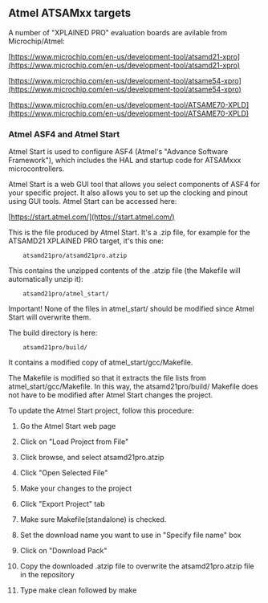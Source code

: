 ## Atmel ATSAMxx targets

A number of "XPLAINED PRO" evaluation boards are avilable from
Microchip/Atmel:

[https://www.microchip.com/en-us/development-tool/atsamd21-xpro](https://www.microchip.com/en-us/development-tool/atsamd21-xpro)

[https://www.microchip.com/en-us/development-tool/atsame54-xpro](https://www.microchip.com/en-us/development-tool/atsame54-xpro)

[https://www.microchip.com/en-us/development-tool/ATSAME70-XPLD](https://www.microchip.com/en-us/development-tool/ATSAME70-XPLD)

### Atmel ASF4 and Atmel Start

Atmel Start is used to configure ASF4 (Atmel's "Advance Software
Framework"), which includes the HAL and startup code for ATSAMxxx
microcontrollers.

Atmel Start is a web GUI tool that allows you select components of ASF4 for
your specific project.  It also allows you to set up the clocking and pinout
using GUI tools.  Atmel Start can be accessed here:

[https://start.atmel.com/](https://start.atmel.com/)

This is the file produced by Atmel Start.  It's a .zip file, for example for
the ATSAMD21 XPLAINED PRO target, it's this one:

        atsamd21pro/atsamd21pro.atzip

This contains the unzipped contents of the .atzip file (the Makefile will
automatically unzip it):

        atsamd21pro/atmel_start/

Important! None of the files in atmel_start/ should be modified since Atmel Start will
overwrite them.

The build directory is here:

        atsamd21pro/build/

It contains a modified copy of atmel_start/gcc/Makefile.

The Makefile is modified so that it extracts the file lists from
atmel_start/gcc/Makefile.  In this way, the atsamd21pro/build/ Makefile does
not have to be modified after Atmel Start changes the project.

To update the Atmel Start project, follow this procedure:

1. Go the Atmel Start web page

2. Click on "Load Project from File"

3. Click browse, and select atsamd21pro.atzip

4. Click "Open Selected File"

5. Make your changes to the project

6. Click "Export Project" tab

7. Make sure Makefile(standalone) is checked.

8. Set the download name you want to use in "Specify file name" box

8. Click on "Download Pack"

9. Copy the downloaded .atzip file to overwrite the atsamd21pro.atzip file
in the repository

10. Type make clean followed by make

